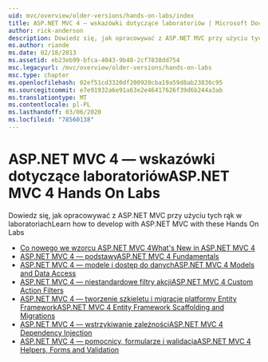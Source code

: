 ```yaml
---
uid: mvc/overview/older-versions/hands-on-labs/index
title: ASP.NET MVC 4 — wskazówki dotyczące laboratoriów | Microsoft Docs
author: rick-anderson
description: Dowiedz się, jak opracowywać z ASP.NET MVC przy użyciu tych rąk w laboratoriach
ms.author: riande
ms.date: 02/18/2013
ms.assetid: eb23eb99-bfca-4043-9b48-2cf7838dd754
msc.legacyurl: /mvc/overview/older-versions/hands-on-labs
msc.type: chapter
ms.openlocfilehash: 02ef51cd3320df200920cba19a59d8ab23836c95
ms.sourcegitcommit: e7e91932a6e91a63e2e46417626f39d6b244a3ab
ms.translationtype: MT
ms.contentlocale: pl-PL
ms.lasthandoff: 03/06/2020
ms.locfileid: "78560138"
---
```

# <a name="aspnet-mvc-4-hands-on-labs"></a><span data-ttu-id="58e5d-103">ASP.NET MVC 4 — wskazówki dotyczące laboratoriów</span><span class="sxs-lookup"><span data-stu-id="58e5d-103">ASP.NET MVC 4 Hands On Labs</span></span>

<span data-ttu-id="58e5d-104">Dowiedz się, jak opracowywać z ASP.NET MVC przy użyciu tych rąk w laboratoriach</span><span class="sxs-lookup"><span data-stu-id="58e5d-104">Learn how to develop with ASP.NET MVC with these Hands On Labs</span></span>

- [<span data-ttu-id="58e5d-105">Co nowego we wzorcu ASP.NET MVC 4</span><span class="sxs-lookup"><span data-stu-id="58e5d-105">What's New in ASP.NET MVC 4</span></span>](whats-new-in-aspnet-mvc-4.md)
- [<span data-ttu-id="58e5d-106">ASP.NET MVC 4 — podstawy</span><span class="sxs-lookup"><span data-stu-id="58e5d-106">ASP.NET MVC 4 Fundamentals</span></span>](aspnet-mvc-4-fundamentals.md)
- [<span data-ttu-id="58e5d-107">ASP.NET MVC 4 — modele i dostęp do danych</span><span class="sxs-lookup"><span data-stu-id="58e5d-107">ASP.NET MVC 4 Models and Data Access</span></span>](aspnet-mvc-4-models-and-data-access.md)
- [<span data-ttu-id="58e5d-108">ASP.NET MVC 4 — niestandardowe filtry akcji</span><span class="sxs-lookup"><span data-stu-id="58e5d-108">ASP.NET MVC 4 Custom Action Filters</span></span>](aspnet-mvc-4-custom-action-filters.md)
- [<span data-ttu-id="58e5d-109">ASP.NET MVC 4 — tworzenie szkieletu i migracje platformy Entity Framework</span><span class="sxs-lookup"><span data-stu-id="58e5d-109">ASP.NET MVC 4 Entity Framework Scaffolding and Migrations</span></span>](aspnet-mvc-4-entity-framework-scaffolding-and-migrations.md)
- [<span data-ttu-id="58e5d-110">ASP.NET MVC 4 — wstrzykiwanie zależności</span><span class="sxs-lookup"><span data-stu-id="58e5d-110">ASP.NET MVC 4 Dependency Injection</span></span>](aspnet-mvc-4-dependency-injection.md)
- [<span data-ttu-id="58e5d-111">ASP.NET MVC 4 — pomocnicy, formularze i walidacja</span><span class="sxs-lookup"><span data-stu-id="58e5d-111">ASP.NET MVC 4 Helpers, Forms and Validation</span></span>](aspnet-mvc-4-helpers-forms-and-validation.md)
